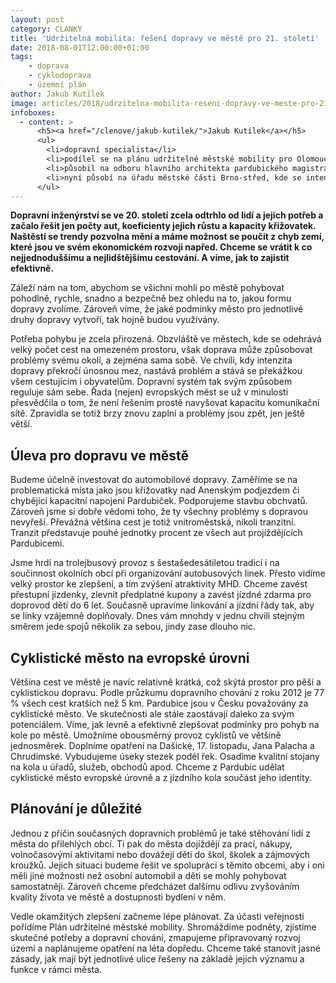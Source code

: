 ```yaml
---
layout: post
category: CLANKY
title: 'Udržitelná mobilita: řešení dopravy ve městě pro 21. století'
date: 2018-08-01T12:00:00+01:00
tags:
    - doprava
    - cyklodoprava
    - územní plán
author: Jakub Kutílek
image: articles/2018/udrzitelna-mobilita-reseni-dopravy-ve-meste-pro-21-stoleti-01.jpg
infoboxes:
  - content: >
      <h5><a href="/clenove/jakub-kutilek/">Jakub Kutílek</a></h5>
      <ul>
        <li>dopravní specialista</li>
        <li>podílel se na plánu udržitelné městské mobility pro Olomouc (v týmu Centra dopravního výzkumu, v.v.i.) či na plánech cyklistické infrastruktury pro Brno, Pardubice, Jihlavu, Uherské Hradiště a Banskou Bystricu</li>
        <li>působil na odboru hlavního architekta pardubického magistrátu</li>
        <li>nyní působí na úřadu městské části Brno-střed, kde se intenzivně věnuje mj. zavádění rezidentního parkování</li>
      </ul>
---
```


**Dopravní inženýrství se ve 20. století zcela odtrhlo od lidí a jejich potřeb a
začalo řešit jen počty aut, koeficienty jejich růstu a kapacity křižovatek.
Naštěstí se trendy pozvolna mění a máme možnost se poučit z chyb zemí, které
jsou ve svém ekonomickém rozvoji napřed. Chceme se vrátit k co nejjednoduššímu a
nejlidštějšímu cestování. A víme, jak to zajistit efektivně.**

Záleží nám na tom, abychom se všichni mohli po městě pohybovat pohodlně, rychle,
snadno a bezpečně bez ohledu na to, jakou formu dopravy zvolíme. Zároveň víme,
že jaké podmínky město pro jednotlivé druhy dopravy vytvoří, tak hojně budou
využívány.

Potřeba pohybu je zcela přirozená. Obzvláště ve městech, kde se odehrává velký
počet cest na omezeném prostoru, však doprava může způsobovat problémy svému
okolí, a zejména sama sobě. Ve chvíli, kdy intenzita dopravy překročí únosnou
mez, nastává problém a stává se překážkou všem cestujícím i obyvatelům. Dopravní
systém tak svým způsobem reguluje sám sebe. Řada (nejen) evropských měst se už v
minulosti přesvědčila o tom, že není řešením prostě navyšovat kapacitu
komunikační sítě. Zpravidla se totiž brzy znovu zaplní a problémy jsou zpět, jen
ještě větší.

## Úleva pro dopravu ve městě

Budeme účelně investovat do automobilové dopravy. Zaměříme se na problematická
místa jako jsou křižovatky nad Anenským podjezdem či chybějící kapacitní
napojení Pardubiček. Podporujeme stavbu obchvatů. Zároveň jsme si dobře vědomi
toho, že ty všechny problémy s dopravou nevyřeší. Převážná většina cest je totiž
vnitroměstská, nikoli tranzitní. Tranzit představuje pouhé jednotky procent ze
všech aut projíždějících Pardubicemi.

Jsme hrdí na trolejbusový provoz s šestašedesátiletou tradicí i na součinnost
okolních obcí při organizování autobusových linek. Přesto vidíme velký prostor
ke zlepšení, a tím zvýšení atraktivity MHD. Chceme zavést přestupní jízdenky,
zlevnit předplatné kupony a zavést jízdné zdarma pro doprovod dětí do 6 let.
Současně upravíme linkování a jízdní řády tak, aby se linky vzájemně doplňovaly.
Dnes vám mnohdy v jednu chvíli stejným směrem jede spojů několik za sebou, jindy
zase dlouho nic.


## Cyklistické město na evropské úrovni

Většina cest ve městě je navíc relativně krátká, což skýtá prostor pro pěší a
cyklistickou dopravu. Podle průzkumu dopravního chování z roku 2012 je 77 %
všech cest kratších než 5 km. Pardubice jsou v Česku považovány za cyklistické
město. Ve skutečnosti ale stále zaostávají daleko za svým potenciálem. Víme, jak
levně a efektivně zlepšovat podmínky pro pohyb na kole po městě. Umožníme
obousměrný provoz cyklistů ve většině jednosměrek. Doplníme opatření na Dašické, 17. listopadu, Jana Palacha a Chrudimské. Vybudujeme úseky stezek podél řek.
Osadíme kvalitní stojany na kola u úřadů, služeb, obchodů apod. Chceme z
Pardubic udělat cyklistické město evropské úrovně a z jízdního kola součást jeho
identity.

## Plánování je důležité

Jednou z příčin současných dopravních problémů je také stěhování lidí z města do
přilehlých obcí. Ti pak do města dojíždějí za prací, nákupy, volnočasovými
aktivitami nebo dovážejí děti do škol, školek a zájmových kroužků. Jejich
situaci budeme řešit ve spolupráci s těmito obcemi, aby i oni měli jiné možnosti
než osobní automobil a děti se mohly pohybovat samostatněji. Zároveň chceme
předcházet dalšímu odlivu zvyšováním kvality života ve městě a dostupnosti
bydlení v něm.

Vedle okamžitých zlepšení začneme lépe plánovat. Za účasti veřejnosti pořídíme
Plán udržitelné městské mobility. Shromáždíme podněty, zjistíme skutečné potřeby
a dopravní chování, zmapujeme připravovaný rozvoj území a naplánujeme opatření
na léta dopředu. Chceme také stanovit jasné zásady, jak mají být jednotlivé
ulice řešeny na základě jejich významu a funkce v rámci města.
